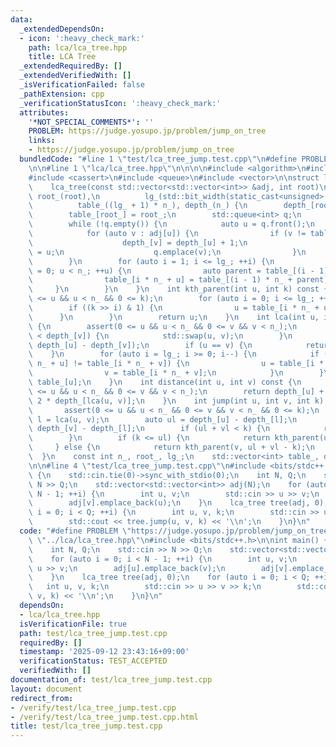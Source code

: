 ```yaml
---
data:
  _extendedDependsOn:
  - icon: ':heavy_check_mark:'
    path: lca/lca_tree.hpp
    title: LCA Tree
  _extendedRequiredBy: []
  _extendedVerifiedWith: []
  _isVerificationFailed: false
  _pathExtension: cpp
  _verificationStatusIcon: ':heavy_check_mark:'
  attributes:
    '*NOT_SPECIAL_COMMENTS*': ''
    PROBLEM: https://judge.yosupo.jp/problem/jump_on_tree
    links:
    - https://judge.yosupo.jp/problem/jump_on_tree
  bundledCode: "#line 1 \"test/lca_tree_jump.test.cpp\"\n#define PROBLEM \"https://judge.yosupo.jp/problem/jump_on_tree\"\
    \n\n#line 1 \"lca/lca_tree.hpp\"\n\n\n\n#include <algorithm>\n#include <bit>\n\
    #include <cassert>\n#include <queue>\n#include <vector>\n\nstruct lca_tree {\n\
    \    lca_tree(const std::vector<std::vector<int>> &adj, int root)\n        : n_(static_cast<int>(adj.size())),\
    \ root_(root),\n          lg_(std::bit_width(static_cast<unsigned>(n_)) - 1),\n\
    \          table_((lg_ + 1) * n_), depth_(n_) {\n        depth_[root_] = 0;\n\
    \        table_[root_] = root_;\n        std::queue<int> q;\n        q.emplace(root_);\n\
    \        while (!q.empty()) {\n            auto u = q.front();\n            q.pop();\n\
    \            for (auto v : adj[u]) {\n                if (v != table_[u]) {\n\
    \                    depth_[v] = depth_[u] + 1;\n                    table_[v]\
    \ = u;\n                    q.emplace(v);\n                }\n            }\n\
    \        }\n        for (auto i = 1; i <= lg_; ++i) {\n            for (auto u\
    \ = 0; u < n_; ++u) {\n                auto parent = table_[(i - 1) * n_ + u];\n\
    \                table_[i * n_ + u] = table_[(i - 1) * n_ + parent];\n       \
    \     }\n        }\n    }\n    int kth_parent(int u, int k) const {\n        assert(0\
    \ <= u && u < n_ && 0 <= k);\n        for (auto i = 0; i <= lg_; ++i) {\n    \
    \        if ((k >> i) & 1) {\n                u = table_[i * n_ + u];\n      \
    \      }\n        }\n        return u;\n    }\n    int lca(int u, int v) const\
    \ {\n        assert(0 <= u && u < n_ && 0 <= v && v < n_);\n        if (depth_[u]\
    \ < depth_[v]) {\n            std::swap(u, v);\n        }\n        u = kth_parent(u,\
    \ depth_[u] - depth_[v]);\n        if (u == v) {\n            return u;\n    \
    \    }\n        for (auto i = lg_; i >= 0; i--) {\n            if (table_[i *\
    \ n_ + u] != table_[i * n_ + v]) {\n                u = table_[i * n_ + u];\n\
    \                v = table_[i * n_ + v];\n            }\n        }\n        return\
    \ table_[u];\n    }\n    int distance(int u, int v) const {\n        assert(0\
    \ <= u && u < n_ && 0 <= v && v < n_);\n        return depth_[u] + depth_[v] -\
    \ 2 * depth_[lca(u, v)];\n    }\n    int jump(int u, int v, int k) const {\n \
    \       assert(0 <= u && u < n_ && 0 <= v && v < n_ && 0 <= k);\n        auto\
    \ l = lca(u, v);\n        auto ul = depth_[u] - depth_[l];\n        auto vl =\
    \ depth_[v] - depth_[l];\n        if (ul + vl < k) {\n            return -1;\n\
    \        }\n        if (k <= ul) {\n            return kth_parent(u, k);\n   \
    \     } else {\n            return kth_parent(v, ul + vl - k);\n        }\n  \
    \  }\n    const int n_, root_, lg_;\n    std::vector<int> table_, depth_;\n};\n\
    \n\n#line 4 \"test/lca_tree_jump.test.cpp\"\n#include <bits/stdc++.h>\n\nint main()\
    \ {\n    std::cin.tie(0)->sync_with_stdio(0);\n    int N, Q;\n    std::cin >>\
    \ N >> Q;\n    std::vector<std::vector<int>> adj(N);\n    for (auto i = 0; i <\
    \ N - 1; ++i) {\n        int u, v;\n        std::cin >> u >> v;\n        adj[u].emplace_back(v);\n\
    \        adj[v].emplace_back(u);\n    }\n    lca_tree tree(adj, 0);\n    for (auto\
    \ i = 0; i < Q; ++i) {\n        int u, v, k;\n        std::cin >> u >> v >> k;\n\
    \        std::cout << tree.jump(u, v, k) << '\\n';\n    }\n}\n"
  code: "#define PROBLEM \"https://judge.yosupo.jp/problem/jump_on_tree\"\n\n#include\
    \ \"../lca/lca_tree.hpp\"\n#include <bits/stdc++.h>\n\nint main() {\n    std::cin.tie(0)->sync_with_stdio(0);\n\
    \    int N, Q;\n    std::cin >> N >> Q;\n    std::vector<std::vector<int>> adj(N);\n\
    \    for (auto i = 0; i < N - 1; ++i) {\n        int u, v;\n        std::cin >>\
    \ u >> v;\n        adj[u].emplace_back(v);\n        adj[v].emplace_back(u);\n\
    \    }\n    lca_tree tree(adj, 0);\n    for (auto i = 0; i < Q; ++i) {\n     \
    \   int u, v, k;\n        std::cin >> u >> v >> k;\n        std::cout << tree.jump(u,\
    \ v, k) << '\\n';\n    }\n}\n"
  dependsOn:
  - lca/lca_tree.hpp
  isVerificationFile: true
  path: test/lca_tree_jump.test.cpp
  requiredBy: []
  timestamp: '2025-09-12 23:43:16+09:00'
  verificationStatus: TEST_ACCEPTED
  verifiedWith: []
documentation_of: test/lca_tree_jump.test.cpp
layout: document
redirect_from:
- /verify/test/lca_tree_jump.test.cpp
- /verify/test/lca_tree_jump.test.cpp.html
title: test/lca_tree_jump.test.cpp
---
```

